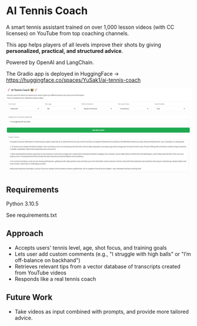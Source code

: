 # AI Tennis Coach
A smart tennis assistant trained on over 1,000 lesson videos (with CC licenses) on YouTube from top coaching channels.  

This app helps players of all levels improve their shots by giving **personalized, practical, and structured advice**.

Powered by OpenAI and LangChain.

The Gradio app is deployed in HuggingFace → https://huggingface.co/spaces/YuSak1/ai-tennis-coach

<div align="center">
    <img src="screen1.png" width="800">
</div>


## Requirements
Python 3.10.5

See requirements.txt

## Approach
- Accepts users' tennis level, age, shot focus, and training goals
- Lets user add custom comments (e.g., "I struggle with high balls" or "I’m off-balance on backhand")
- Retrieves relevant tips from a vector database of transcripts created from YouTube videos
- Responds like a real tennis coach

## Future Work
- Take videos as input combined with prompts, and provide more tailored advice.
